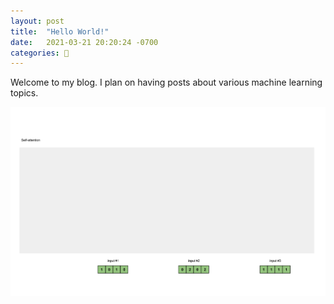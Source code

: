 ```yaml
---
layout: post
title:  "Hello World!"
date:   2021-03-21 20:20:24 -0700
categories: 👋
---
```

Welcome to my blog. I plan on having posts about various machine learning topics.

![self attention](/assets/images/tracing-the-transformer/self_attention.gif)
